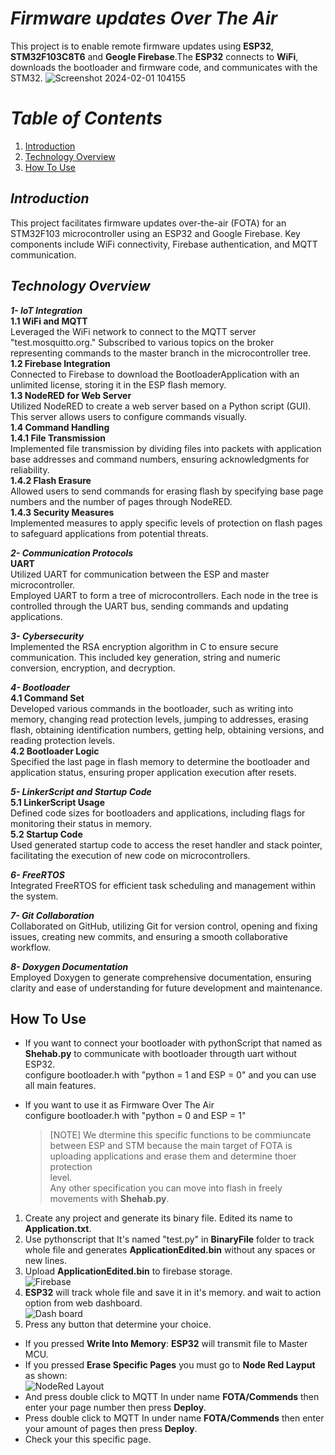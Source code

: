 # _Firmware updates Over The Air_
This project is to enable remote firmware updates using **ESP32**, **STM32F103C8T6** and **Geogle Firebase**.The **ESP32** connects to **WiFi**, downloads the bootloader and firmware code, and communicates with the STM32.
![Screenshot 2024-02-01 104155](https://github.com/ShehabAldeenMo/Fireware-Over-The-Air/assets/114957788/b0d02c6f-00ba-4343-941e-dbdb82eed83a)

# _Table of Contents_
1. [Introduction](#Introduction)
2. [Technology Overview](#Technology-Overview)
3. [How To Use](#How-To-Use)

## _**Introduction**_
This project facilitates firmware updates over-the-air (FOTA) for an STM32F103 microcontroller using an ESP32 and Google Firebase. Key components include WiFi connectivity, Firebase authentication, and MQTT communication.<br /> 

## _Technology Overview_
_**1- IoT Integration**_ <br />
**1.1 WiFi and MQTT** <br /> 
Leveraged the WiFi network to connect to the MQTT server "test.mosquitto.org." Subscribed to various topics on the broker representing commands to the master branch in the microcontroller tree.<br />
**1.2 Firebase Integration** <br /> 
Connected to Firebase to download the BootloaderApplication with an unlimited license, storing it in the ESP flash memory.<br />
**1.3 NodeRED for Web Server** <br /> 
Utilized NodeRED to create a web server based on a Python script (GUI). This server allows users to configure commands visually.<br />
**1.4 Command Handling** <br /> 
**1.4.1 File Transmission** <br /> 
Implemented file transmission by dividing files into packets with application base addresses and command numbers, ensuring acknowledgments for reliability.<br /> 
**1.4.2 Flash Erasure** <br /> 
Allowed users to send commands for erasing flash by specifying base page numbers and the number of pages through NodeRED.<br /> 
**1.4.3 Security Measures** <br /> 
Implemented measures to apply specific levels of protection on flash pages to safeguard applications from potential threats.<br /> 

_**2- Communication Protocols**_ <br /> 
**UART**<br /> 
Utilized UART for communication between the ESP and master microcontroller.<br />  Employed UART to form a tree of microcontrollers. Each node in the tree is controlled through the UART bus, sending commands and updating applications.<br /> 

_**3- Cybersecurity**_ <br /> 
Implemented the RSA encryption algorithm in C to ensure secure communication. This included key generation, string and numeric conversion, encryption, and decryption.<br /> 

_**4- Bootloader**_ <br /> 
**4.1 Command Set** <br /> 
Developed various commands in the bootloader, such as writing into memory, changing read protection levels, jumping to addresses, erasing flash, obtaining identification numbers, getting help, obtaining versions, and reading protection levels.<br /> 
**4.2 Bootloader Logic** <br /> 
Specified the last page in flash memory to determine the bootloader and application status, ensuring proper application execution after resets.<br /> 

_**5- LinkerScript and Startup Code**_ <br /> 
**5.1 LinkerScript Usage** <br /> 
Defined code sizes for bootloaders and applications, including flags for monitoring their status in memory.<br /> 
**5.2 Startup Code** <br /> 
Used generated startup code to access the reset handler and stack pointer, facilitating the execution of new code on microcontrollers.<br /> 

_**6- FreeRTOS**_ <br /> 
Integrated FreeRTOS for efficient task scheduling and management within the system.<br /> 

_**7- Git Collaboration**_ <br /> 
Collaborated on GitHub, utilizing Git for version control, opening and fixing issues, creating new commits, and ensuring a smooth collaborative workflow.<br /> 

_**8- Doxygen Documentation**_ <br /> 
Employed Doxygen to generate comprehensive documentation, ensuring clarity and ease of understanding for future development and maintenance.<br /> 

## How To Use
+ If you want to connect your bootloader with pythonScript that named as **Shehab.py** to communicate with bootloader througth uart without ESP32.<br />
  configure bootloader.h with "python = 1 and ESP = 0" and you can use all main features.<br />

+ If you want to use it as Firmware Over The Air<br />
  configure bootloader.h with "python = 0 and ESP = 1"<br />
  > [NOTE]
  > We dtermine this specific functions to be commiuncate between ESP and STM because the main target of FOTA is uploading applications and erase them and determine thoer protection     
    level.<br />
  > Any other specification you can move into flash in freely movements with **Shehab.py**.<br />

1. Create any project and generate its binary file. Edited its name to **Application.txt**.<br />
2. Use pythonscript that It's named "test.py" in **BinaryFile** folder to track whole file and generates **ApplicationEdited.bin** without any spaces or new lines.<br />
3. Upload **ApplicationEdited.bin** to firebase storage.<br />
![Firebase](https://github.com/ShehabAldeenMo/Fireware-Over-The-Air/assets/114957788/71ba20b2-ecf9-4a2e-a61c-69737b538e13)
4. **ESP32** will track whole file and save it in it's memory. and wait to action option from web dashboard.<br />
![Dash board](https://github.com/ShehabAldeenMo/Fireware-Over-The-Air/assets/114957788/8e8f0287-d119-4696-b5f4-07b5df8d2bdf)
5. Press any button that determine your choice.<br />
  - If you pressed **Write Into Memory**: **ESP32** will transmit file to Master MCU.<br />
  - If you pressed **Erase Specific Pages** you must go to **Node Red Layput** as shown:<br />
![NodeRed Layout](https://github.com/ShehabAldeenMo/Fireware-Over-The-Air/assets/114957788/a5c9a45e-0a03-4c8c-92cb-1ae178b81508)
  - And press double click to MQTT In under name **FOTA/Commends** then enter your page number then press **Deploy**. <br />
  - Press double click to MQTT In under name **FOTA/Commends** then enter your amount of pages then press **Deploy**.<br />
  - Check your this specific page.<br />
    
